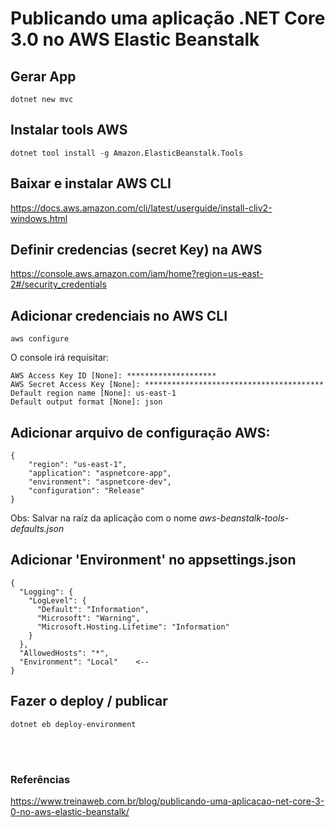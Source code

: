 # Publicando uma aplicação .NET Core 3.0 no AWS Elastic Beanstalk

## Gerar App
```
dotnet new mvc
```

## Instalar tools AWS
```
dotnet tool install -g Amazon.ElasticBeanstalk.Tools
```

## Baixar e instalar AWS CLI
<https://docs.aws.amazon.com/cli/latest/userguide/install-cliv2-windows.html>


## Definir credencias (secret Key) na AWS
<https://console.aws.amazon.com/iam/home?region=us-east-2#/security_credentials>


## Adicionar credenciais no AWS CLI
```
aws configure
```

O console irá requisitar:
```
AWS Access Key ID [None]: ********************
AWS Secret Access Key [None]: ****************************************
Default region name [None]: us-east-1
Default output format [None]: json
```


## Adicionar arquivo de configuração AWS:
```
{
    "region": "us-east-1",
    "application": "aspnetcore-app",
    "environment": "aspnetcore-dev",
    "configuration": "Release"
}
```

Obs: Salvar na raíz da aplicação com o nome _aws-beanstalk-tools-defaults.json_


## Adicionar 'Environment' no appsettings.json
```
{
  "Logging": {
    "LogLevel": {
      "Default": "Information",
      "Microsoft": "Warning",
      "Microsoft.Hosting.Lifetime": "Information"
    }
  },
  "AllowedHosts": "*",
  "Environment": "Local"    <--
}
```

## Fazer o deploy / publicar
```
dotnet eb deploy-environment
```


<br>
<br>



### Referências
<https://www.treinaweb.com.br/blog/publicando-uma-aplicacao-net-core-3-0-no-aws-elastic-beanstalk/>
